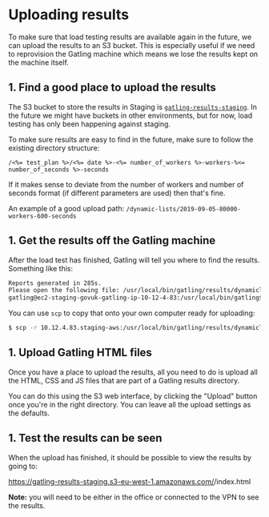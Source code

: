 # Uploading results

To make sure that load testing results are available again in the future, we
can upload the results to an S3 bucket. This is especially useful if we need to
reprovision the Gatling machine which means we lose the results kept on the
machine itself.

## 1. Find a good place to upload the results

The S3 bucket to store the results in Staging is
[`gatling-results-staging`][bucket]. In the future we might have buckets in
other environments, but for now, load testing has only been happening against
staging.

[bucket]: https://s3.console.aws.amazon.com/s3/buckets/gatling-results-staging/?region=eu-west-2&tab=overview

To make sure results are easy to find in the future, make sure to follow the
existing directory structure:

```erb
/<%= test_plan %>/<%= date %>-<%= number_of_workers %>-workers-%<= number_of_seconds %>-seconds
```

If it makes sense to deviate from the number of workers and number of seconds
format (if different parameters are used) then that's fine.

An example of a good upload path:
`/dynamic-lists/2019-09-05-80000-workers-600-seconds`

## 1. Get the results off the Gatling machine

After the load test has finished, Gatling will tell you where to find the
results. Something like this:

```sh
Reports generated in 285s.
Please open the following file: /usr/local/bin/gatling/results/dynamiclists-20190906091551610/index.html
gatling@ec2-staging-govuk-gatling-ip-10-12-4-83:/usr/local/bin/gatling$
```

You can use `scp` to copy that onto your own computer ready for uploading:

```sh
$ scp -r 10.12.4.83.staging-aws:/usr/local/bin/gatling/results/dynamiclists-20190906091551610 ~/Downloads
```

## 1. Upload Gatling HTML files

Once you have a place to upload the results, all you need to do is upload all
the HTML, CSS and JS files that are part of a Gatling results directory.

You can do this using the S3 web interface, by clicking the "Upload" button
once you're in the right directory. You can leave all the upload settings as
the defaults.

## 1. Test the results can be seen

When the upload has finished, it should be possible to view the results by
going to:

https://gatling-results-staging.s3-eu-west-1.amazonaws.com/<directory>/index.html

**Note:** you will need to be either in the office or connected to the VPN to
see the results.
